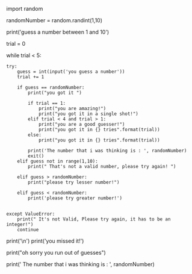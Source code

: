 import random

randomNumber = random.randint(1,10)

print('guess a number between 1 and 10')

trial = 0

while trial < 5:

    try:
        guess = int(input('you guess a number'))
        trial += 1

        if guess == randomNumber:
            print("you got it ")

            if trial == 1:
                print("you are amazing!")
                print("you got it in a single shot!")
            elif trial < 4 and trial > 1:
                print("you are a good guesser!")
                print("you got it in {} tries".format(trial))
            else:
                print("you got it in {} tries".format(trial))

            print('The number that i was thinking is : ', randomNumber)
            exit()
        elif guess not in range(1,10):
            print(" That's not a valid number, please try again! ")

        elif guess > randomNumber:
            print("please try lesser number!")

        elif guess < randomNumber:
            print('please try greater number!')

       
    except ValueError:
        print(" It's not Valid, Please try again, it has to be an integer!")
        continue

print('\n')
print('you missed it!')

print("oh sorry you run out of guesses")

print(' The number that i was thinking is : ', randomNumber)


























